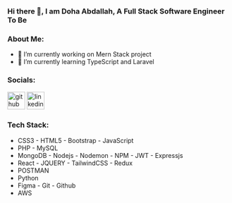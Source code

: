### Hi there 👋, I am Doha Abdallah, A Full Stack Software Engineer To Be

### About Me:

- 🔭 I’m currently working on Mern Stack project 
- 🌱 I’m currently learning TypeScript and Laravel

### Socials:

[<img src='https://cdn.jsdelivr.net/npm/simple-icons@3.0.1/icons/github.svg' alt='github' height='40'>](https://github.com/https://github.com/Ab-Doha)  [<img src='https://cdn.jsdelivr.net/npm/simple-icons@3.0.1/icons/linkedin.svg' alt='linkedin' height='40'>](https://www.linkedin.com/in/https://www.linkedin.com/in/doha-abdallah-99726b312//)  

### Tech Stack:
- CSS3  - HTML5  - Bootstrap  - JavaScript
- PHP - MySQL
- MongoDB - Nodejs - Nodemon - NPM - JWT - Expressjs
- React - JQUERY - TailwindCSS - Redux
- POSTMAN
- Python
- Figma - Git - Github
- AWS
